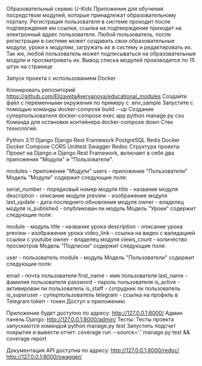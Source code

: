 Образовательный сервис U-Kids
Приложение для обучения посредством модулей, которые принадлежат образовательному порталу. Регистрация пользователя в системе проходит после подтверждения им ссылки, ссылка на подтверждение приходит на электронный адрес пользователя. Любой пользователь, после регистрации в системе может создавать свои образовательные модули, уроки к модулям, загружать их в систему и редактировать их. Так же, любой пользователь может подписываться на образовательные модули и просматривать их. Вывод списка модулей производится по 15 штук на странице

Запуск проекта с использованием Docker

Клонировать репозиторий https://github.com/ElizavetaAveryanova/educational_modules
Создайте файл с переменными окружения по примеру с .env_sample
Запустите с помощью команды docker-compose build --up
Создание суперпользователя docker-compose exec app python manage.py csu
Команда для остановки контейнера docker-compose down
Стек технологий:

Python 3.11
Django
Django Rest Framework
PostgreSQL
Redis
Docker
Docker Compose
CORS
Unittest
Swagger
Redoc
Структура проекта: Проект на Django и Django Rest Framework, включает в себя два приложения "Модули" и "Пользователи".

modules - приложение "Модули"
users - приложение "Пользователи"
Модель "Модули" содержит следующие поля:

serial_number - порядковый номер модуля
title - название модуля
description - описание модуля
preview - изображение модуля
last_update - дата последнего обновления модуля
owner - владелец модуля
is_published - опубликован ли модуль
Модель "Уроки" содержит следующие поля:

module - модуль
title - название урока
description - описание урока
preview - изображение урока
video_link - ссылка на видео с валидацией ссылки с youtube
owner - владелец модуля
views_count - количество просмотров
Модель "Подписки" содержит следующие поля:

user - пользователь
module - модуль
Модель "Пользователи" содержит следующие поля:

email - почта пользователя
first_name - имя пользователя
last_name - фамилия пользователя
password - пароль пользователя
is_active - активирован ли пользователь
is_staff - сотрудник ли пользователь
is_superuser - суперпользователь
telegram - ссылка на профиль в Telegram
token - токен
Доступ к приложению

Приложение будет доступно по адресу: http://127.0.0.1:8000/
Админ панель Django: http://127.0.0.1:8000/admin/
Тесты: Тесты проекта запускаются командой python manage.py test Запустить подсчет покрытия и вывести отчет: coverage run --source='.' manage.py test && coverage report

Документация API доступна по адресу: http://127.0.0.1:8000/redoc/ http://127.0.0.1:8000/swagger/